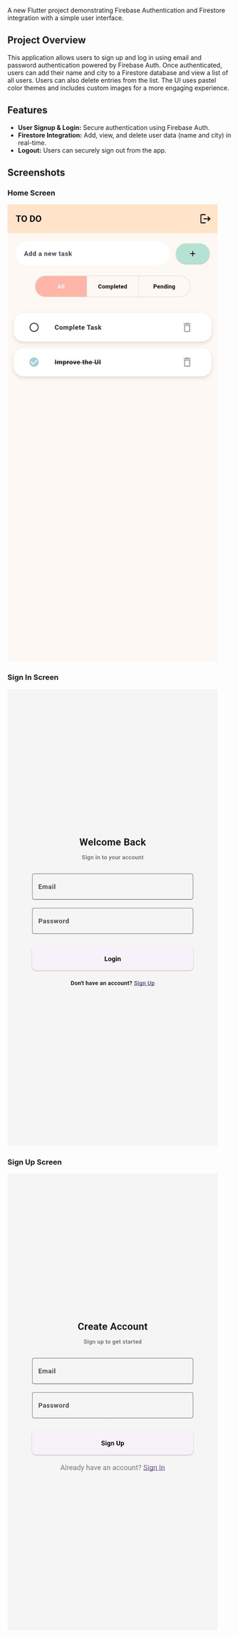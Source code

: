 A new Flutter project demonstrating Firebase Authentication and Firestore integration with a simple user interface.

## Project Overview

This application allows users to sign up and log in using email and password authentication powered by Firebase Auth. Once authenticated, users can add their name and city to a Firestore database and view a list of all users. Users can also delete entries from the list. The UI uses pastel color themes and includes custom images for a more engaging experience.

## Features

- **User Signup & Login:** Secure authentication using Firebase Auth.
- **Firestore Integration:** Add, view, and delete user data (name and city) in real-time.
- **Logout:** Users can securely sign out from the app.

## Screenshots

### Home Screen
![Home Screen](assets/images/Home.jpg)

### Sign In Screen
![Sign In Screen](assets/images/Signin.jpg)

### Sign Up Screen
![Sign Up Screen](assets/images/Signup.jpg)
